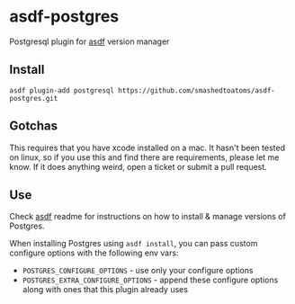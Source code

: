 # asdf-postgres

Postgresql plugin for [asdf](https://github.com/asdf-vm/asdf) version manager

## Install

```
asdf plugin-add postgresql https://github.com/smashedtoatoms/asdf-postgres.git
```

## Gotchas
This requires that you have xcode installed on a mac.  It hasn't been tested on linux, so if you use this and find there are requirements, please let me know.  If it does anything weird, open a ticket or submit a pull request.

## Use

Check [asdf](https://github.com/asdf-vm/asdf) readme for instructions on how to install & manage versions of Postgres.

When installing Postgres using `asdf install`, you can pass custom configure options with the following env vars:

* `POSTGRES_CONFIGURE_OPTIONS` - use only your configure options
* `POSTGRES_EXTRA_CONFIGURE_OPTIONS` - append these configure options along with ones that this plugin already uses
